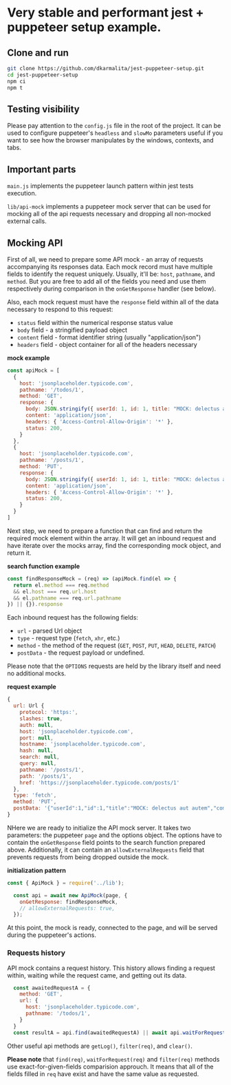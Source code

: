 # Very stable and performant jest + puppeteer setup example.

## Clone and run

```sh
git clone https://github.com/dkarmalita/jest-puppeteer-setup.git
cd jest-puppeteer-setup
npm ci
npm t
```

## Testing visibility

Please pay attention to the `config.js` file in the root of the project. It can be used to configure puppeteer's `headless` and `slowMo` parameters useful if you want to see how the browser manipulates by the windows, contexts, and tabs. 


## Important parts

`main.js` implements the puppeteer launch pattern within jest tests execution.

`lib/api-mock` implements a puppeteer mock server that can be used for mocking all of the api requests necessary and dropping all non-mocked external calls.


## Mocking API

First of all, we need to prepare some API mock - an array of requests accompanying its responses data. Each mock record must have multiple fields to identify the request uniquely. Usually, it'll be: `host`, `pathname`,  and `method`. But you are free to add all of the fields you need and use them respectively during comparison in the `onGetResponse` handler (see below).

Also, each mock request must have the `response` field within all of the data necessary to respond to this request:

* `status` field within the numerical response status value
* `body` field - a stringified payload object
* `content` field - format identifier string (usually "application/json") 
* `headers` field - object container for all of the headers necessary

__mock example__
```js
const apiMock = [
  {
    host: 'jsonplaceholder.typicode.com',
    pathname: '/todos/1',
    method: 'GET',
    response: {
      body: JSON.stringify({ userId: 1, id: 1, title: "MOCK: delectus aut autem", completed: false }),
      content: 'application/json',
      headers: { 'Access-Control-Allow-Origin': '*' },
      status: 200,
    }
  },
  {
    host: 'jsonplaceholder.typicode.com',
    pathname: '/posts/1',
    method: 'PUT',
    response: {
      body: JSON.stringify({ userId: 1, id: 1, title: "MOCK: delectus aut autem", completed: false }),
      content: 'application/json',
      headers: { 'Access-Control-Allow-Origin': '*' },
      status: 200,
    }
  }
]
```

Next step, we need to prepare a function that can find and return the required mock element within the array. It will get an inbound request and have iterate over the mocks array, find the corresponding mock object, and return it.

__search function example__
```js
const findResponseMock = (req) => (apiMock.find(el => {
  return el.method === req.method
  && el.host === req.url.host
  && el.pathname === req.url.pathname
}) || {}).response
```

Each inbound request has the following fields:
* `url` - parsed Url object
* `type` - request type (`fetch`, `xhr`, etc.)
* `method` - the method of the request (`GET`, `POST`, `PUT`, `HEAD`, `DELETE`, `PATCH`)
* `postData` - the request payload or undefined.

Please note that the `OPTIONS` requests are held by the library itself and need no additional mocks.

__request example__
```js
{
  url: Url {
    protocol: 'https:',
    slashes: true,
    auth: null,
    host: 'jsonplaceholder.typicode.com',
    port: null,
    hostname: 'jsonplaceholder.typicode.com',
    hash: null,
    search: null,
    query: null,
    pathname: '/posts/1',
    path: '/posts/1',
    href: 'https://jsonplaceholder.typicode.com/posts/1'
  },
  type: 'fetch',
  method: 'PUT',
  postData: '{"userId":1,"id":1,"title":"MOCK: delectus aut autem","completed":false}'
}
```

NHere we are ready to initialize the API mock server. It takes two parameters: the puppeteer `page` and the options object. The options have to contain the `onGetResponse` field points to the search function prepared above. Additionally, it can contain an `allowExternalRequests` field that prevents requests from being dropped outside the mock.

__initialization pattern__
```js
const { ApiMock } = require('../lib');

  const api = await new ApiMock(page, {
    onGetResponse: findResponseMock,
    // allowExternalRequests: true,
  });
```

At this point, the mock is ready, connected to the page, and will be served during the puppeteer's actions.


### Requests history

API mock contains a request history. This history allows finding a request within, waiting while the request came, and getting out its data.

```js
  const awaitedRequestA = {
    method: 'GET',
    url: {
      host: 'jsonplaceholder.typicode.com',
      pathname: '/todos/1',
    }
  }
  const resultA = api.find(awaitedRequestA) || await api.waitForRequest(awaitedRequestA)
```

Other useful api methods are `getLog()`, `filter(req)`, and `clear()`. 

__Please note__ that `find(req)`, `waitForRequest(req)` and `filter(req)` methods use exact-for-given-fields comparision approuch. It means that all of the fields filled in `req` have exist and have the same value as requested.

